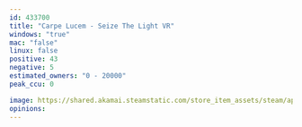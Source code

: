 ```yaml
---
id: 433700
title: "Carpe Lucem - Seize The Light VR"
windows: "true"
mac: "false"
linux: false
positive: 43
negative: 5
estimated_owners: "0 - 20000"
peak_ccu: 0

image: https://shared.akamai.steamstatic.com/store_item_assets/steam/apps/433700/header.jpg?t=1730026168
opinions:
---
```

